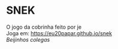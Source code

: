 # <b>SNEK</b>
O jogo da cobrinha feito por je
<br>
Joga em: https://eu20papar.github.io/snek
<br>
<i>Beijinhos colegas</i>

